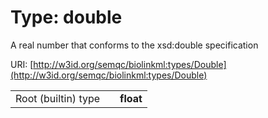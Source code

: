 
# Type: double


A real number that conforms to the xsd:double specification

URI: [http://w3id.org/semqc/biolinkml:types/Double](http://w3id.org/semqc/biolinkml:types/Double)

|  |  |  |
| --- | --- | --- |
| Root (builtin) type | | **float** |
